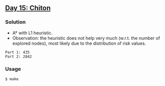 ## [Day 15: Chiton](https://adventofcode.com/2021/day/15)

### Solution
- A* with L1 heuristic.
- Observation: the heuristic does not help very much (w.r.t. the number of explored nodes), most likely due to the distribution of risk values.
```
Part 1: 435
Part 2: 2842
```

### Usage
```
$ make
```
